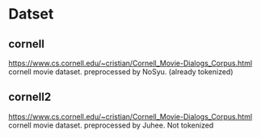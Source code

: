 # Datset 

## cornell 
https://www.cs.cornell.edu/~cristian/Cornell_Movie-Dialogs_Corpus.html
cornell movie dataset.
preprocessed by NoSyu.
(already tokenized)

## cornell2 
https://www.cs.cornell.edu/~cristian/Cornell_Movie-Dialogs_Corpus.html
cornell movie dataset. 
preprocessed by Juhee. 
Not tokenized
